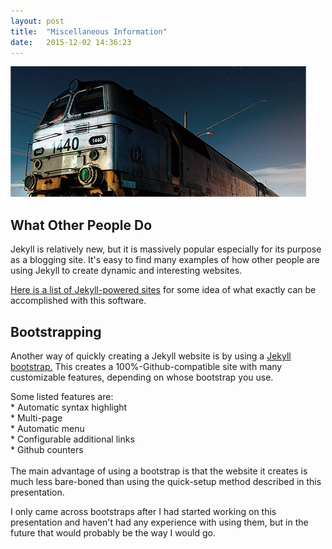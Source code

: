 ```yaml
---
layout: post
title:  "Miscellaneous Information"
date:   2015-12-02 14:36:23
---
```

<span class="image featured"><img src="/images/pic04.jpg" alt=""></span>

What Other People Do
---------------------

Jekyll is relatively new, but it is massively popular especially for its purpose as a blogging site. It's easy to find many examples of how other people are using Jekyll to create dynamic and interesting websites. 

<a href = "https://github.com/jekyll/jekyll/wiki/Sites"> Here is a list of Jekyll-powered sites</a> for some idea of what exactly can be accomplished with this software.

Bootstrapping
---------------------

Another way of quickly creating a Jekyll website is by using a <a href = "https://www.google.com/webhp?sourceid=chrome-instant&ion=1&espv=2&ie=UTF-8#q=jekyll+bootstrap"> Jekyll bootstrap.</a> This creates a 100%-Github-compatible site with many customizable features, depending on whose bootstrap you use.

Some listed features are: <br>
\* Automatic syntax highlight<br>
\* Multi-page<br>
\* Automatic menu<br>
\* Configurable additional links<br>
\* Github counters<br>
<br>
The main advantage of using a bootstrap is that the website it creates is much less bare-boned than using the quick-setup method described in this presentation.

I only came across bootstraps after I had started working on this presentation and haven't had any experience with using them, but in the future that would probably be the way I would go.
